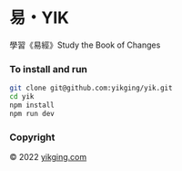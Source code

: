 # 易・YIK

學習《易經》Study the Book of Changes

### To install and run
```bash
git clone git@github.com:yikging/yik.git
cd yik
npm install
npm run dev
```

### Copyright

&copy; 2022 [yikging.com](https://yikging.com)
